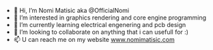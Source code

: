 - 👋 Hi, I’m Nomi Matisic aka @OfficialNomi
- 👀 I’m interested in graphics rendering and core engine programming
- 🌱 I’m currently learning electrical engenering and pcb design
- 💞️ I’m looking to collaborate on anything that i can usefull for :)
- 📫 U can reach me on my website www.nomimatisic.com
